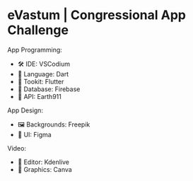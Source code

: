 # eVastum | Congressional App Challenge

App Programming:
  - 🛠️ IDE: VSCodium
  - 💬 Language: Dart
  - 🧰 Tookit: Flutter
  - 📙 Database: Firebase
  - 💱 API: Earth911

App Design:
  - 🖼️ Backgrounds: Freepik
  - 📱 UI: Figma

Video: 
  - 🎥 Editor: Kdenlive
  - 🎨 Graphics: Canva
